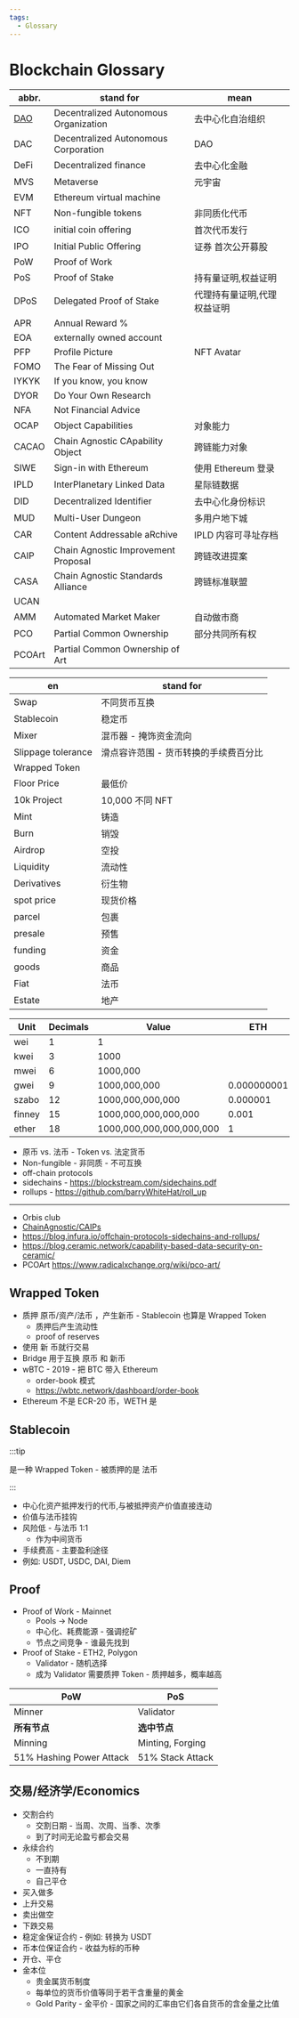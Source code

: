 ```yaml
---
tags:
  - Glossary
---
```


# Blockchain Glossary

| abbr.  | stand for                             | mean                        |
| ------ | ------------------------------------- | --------------------------- |
| [DAO]  | Decentralized Autonomous Organization | 去中心化自治组织            |
| DAC    | Decentralized Autonomous Corporation  | DAO                         |
| DeFi   | Decentralized finance                 | 去中心化金融                |
| MVS    | Metaverse                             | 元宇宙                      |
| EVM    | Ethereum virtual machine              |
| NFT    | Non-fungible tokens                   | 非同质化代币                |
| ICO    | initial coin offering                 | 首次代币发行                |
| IPO    | Initial Public Offering               | 证券 首次公开募股           |
| PoW    | Proof of Work                         |
| PoS    | Proof of Stake                        | 持有量证明,权益证明         |
| DPoS   | Delegated Proof of Stake              | 代理持有量证明,代理权益证明 |
| APR    | Annual Reward %                       |
| EOA    | externally owned account              |
| PFP    | Profile Picture                       | NFT Avatar                  |
| FOMO   | The Fear of Missing Out               |
| IYKYK  | If you know, you know                 |
| DYOR   | Do Your Own Research                  |
| NFA    | Not Financial Advice                  |
| OCAP   | Object Capabilities                   | 对象能力                    |
| CACAO  | Chain Agnostic CApability Object      | 跨链能力对象                |
| SIWE   | Sign-in with Ethereum                 | 使用 Ethereum 登录          |
| IPLD   | InterPlanetary Linked Data            | 星际链数据                  |
| DID    | Decentralized Identifier              | 去中心化身份标识            |
| MUD    | Multi-User Dungeon                    | 多用户地下城                |
| CAR    | Content Addressable aRchive           | IPLD 内容可寻址存档         |
| CAIP   | Chain Agnostic Improvement Proposal   | 跨链改进提案                |
| CASA   | Chain Agnostic Standards Alliance     | 跨链标准联盟                |
| UCAN   |
| AMM    | Automated Market Maker                | 自动做市商                  |
| PCO    | Partial Common Ownership              | 部分共同所有权              |
| PCOArt | Partial Common Ownership of Art       |

| en                 | stand for                             |
| ------------------ | ------------------------------------- |
| Swap               | 不同货币互换                          |
| Stablecoin         | 稳定币                                |
| Mixer              | 混币器 - 掩饰资金流向                 |
| Slippage tolerance | 滑点容许范围 - 货币转换的手续费百分比 |
| Wrapped Token      |
| Floor Price        | 最低价                                |
| 10k Project        | 10,000 不同 NFT                       |
| Mint               | 铸造                                  |
| Burn               | 销毁                                  |
| Airdrop            | 空投                                  |
| Liquidity          | 流动性                                |
| Derivatives        | 衍生物                                |
| spot price         | 现货价格                              |
| parcel             | 包裹                                  |
| presale            | 预售                                  |
| funding            | 资金                                  |
| goods              | 商品                                  |
| Fiat               | 法币                                  |
| Estate             | 地产                                  |

| Unit   | Decimals | Value                    | ETH         |
| ------ | -------- | ------------------------ | ----------- |
| wei    | 1        | 1                        |
| kwei   | 3        | 1000                     |
| mwei   | 6        | 1000,000                 |
| gwei   | 9        | 1000,000,000             | 0.000000001 |
| szabo  | 12       | 1000,000,000,000         | 0.000001    |
| finney | 15       | 1000,000,000,000,000     | 0.001       |
| ether  | 18       | 1000,000,000,000,000,000 | 1           |

[dao]: https://en.wikipedia.org/wiki/Decentralized_autonomous_organization

- 原币 vs. 法币 - Token vs. 法定货币
- Non-fungible - 非同质 - 不可互换
- off-chain protocols
- sidechains - https://blockstream.com/sidechains.pdf
- rollups - https://github.com/barryWhiteHat/roll_up

---

- Orbis club
- [ChainAgnostic/CAIPs](https://github.com/ChainAgnostic/CAIPs)
- https://blog.infura.io/offchain-protocols-sidechains-and-rollups/
- https://blog.ceramic.network/capability-based-data-security-on-ceramic/
- PCOArt https://www.radicalxchange.org/wiki/pco-art/

## Wrapped Token

- 质押 原币/资产/法币 ，产生新币 - Stablecoin 也算是 Wrapped Token
  - 质押后产生流动性
  - proof of reserves
- 使用 新 币就行交易
- Bridge 用于互换 原币 和 新币
- wBTC - 2019 - 把 BTC 带入 Ethereum
  - order-book 模式
  - https://wbtc.network/dashboard/order-book
- Ethereum 不是 ECR-20 币，WETH 是

## Stablecoin

:::tip

是一种 Wrapped Token - 被质押的是 法币

:::

- 中心化资产抵押发行的代币,与被抵押资产价值直接连动
- 价值与法币挂钩
- 风险低 - 与法币 1:1
  - 作为中间货币
- 手续费高 - 主要盈利途径
- 例如: USDT, USDC, DAI, Diem

## Proof

- Proof of Work - Mainnet
  - Pools -> Node
  - 中心化、耗费能源 - 强调挖矿
  - 节点之间竞争 - 谁最先找到
- Proof of Stake - ETH2, Polygon
  - Validator - 随机选择
  - 成为 Validator 需要质押 Token - 质押越多，概率越高

| PoW                      | PoS              |
| ------------------------ | ---------------- |
| Minner                   | Validator        |
| **所有节点**             | **选中节点**     |
| Minning                  | Minting, Forging |
| 51% Hashing Power Attack | 51% Stack Attack |

## 交易/经济学/Economics

- 交割合约
  - 交割日期 - 当周、次周、当季、次季
  - 到了时间无论盈亏都会交易
- 永续合约
  - 不到期
  - 一直持有
  - 自己平仓
- 买入做多
- 上升交易
- 卖出做空
- 下跌交易
- 稳定金保证合约 - 例如: 转换为 USDT
- 币本位保证合约 - 收益为标的币种
- 开仓、平仓
- 金本位
  - 贵金属货币制度
  - 每单位的货币价值等同于若干含重量的黄金
  - Gold Parity - 金平价 - 国家之间的汇率由它们各自货币的含金量之比值
